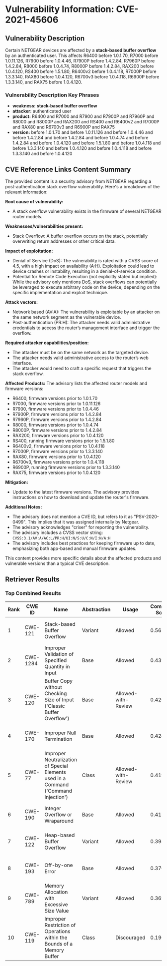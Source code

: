 # Vulnerability Information: CVE-2021-45606

## Vulnerability Description
Certain NETGEAR devices are affected by a **stack-based buffer overflow** by an authenticated user. This affects R6400 before 1.0.1.70, R7000 before 1.0.11.126, R7900 before 1.0.4.46, R7900P before 1.4.2.84, R7960P before 1.4.2.84, R8000 before 1.0.4.74, R8000P before 1.4.2.84, RAX200 before 1.0.4.120, RS400 before 1.5.1.80, R6400v2 before 1.0.4.118, R7000P before 1.3.3.140, RAX80 before 1.0.4.120, R6700v3 before 1.0.4.118, R6900P before 1.3.3.140, and RAX75 before 1.0.4.120.

### Vulnerability Description Key Phrases
- **weakness:** **stack-based buffer overflow**
- **attacker:** authenticated user
- **product:** R6400 and R7000 and R7900 and R7900P and R7960P and R8000 and R8000P and RAX200 and RS400 and R6400v2 and R7000P and RAX80 and R6700v3 and R6900P and RAX75
- **version:** before 1.0.1.70 and before 1.0.11.126 and before 1.0.4.46 and before 1.4.2.84 and before 1.4.2.84 and before 1.0.4.74 and before 1.4.2.84 and before 1.0.4.120 and before 1.5.1.80 and before 1.0.4.118 and before 1.3.3.140 and before 1.0.4.120 and before 1.0.4.118 and before 1.3.3.140 and before 1.0.4.120

## CVE Reference Links Content Summary
The provided content is a security advisory from NETGEAR regarding a post-authentication stack overflow vulnerability. Here's a breakdown of the relevant information:

**Root cause of vulnerability:**
*   A stack overflow vulnerability exists in the firmware of several NETGEAR router models.

**Weaknesses/vulnerabilities present:**
*   Stack Overflow: A buffer overflow occurs on the stack, potentially overwriting return addresses or other critical data.

**Impact of exploitation:**
*   Denial of Service (DoS): The vulnerability is rated with a CVSS score of 4.5, with a high impact on availability (A:H). Exploitation could lead to device crashes or instability, resulting in a denial-of-service condition.
*   Potential for Remote Code Execution (not explicitly stated but implied): While the advisory only mentions DoS, stack overflows can potentially be leveraged to execute arbitrary code on the device, depending on the specific implementation and exploit technique.

**Attack vectors:**
*   Network based (AV:A): The vulnerability is exploitable by an attacker on the same network segment as the vulnerable device.
*   Post-authentication (PR:H): The attacker needs valid administrative credentials to access the router’s management interface and trigger the overflow.

**Required attacker capabilities/position:**
*   The attacker must be on the same network as the targeted device.
*   The attacker needs valid administrative access to the router’s web interface.
*   The attacker would need to craft a specific request that triggers the stack overflow.

**Affected Products:**
The advisory lists the affected router models and firmware versions:

*   R6400, firmware versions prior to 1.0.1.70
*   R7000, firmware versions prior to 1.0.11.126
*   R7900, firmware versions prior to 1.0.4.46
*   R7900P, firmware versions prior to 1.4.2.84
*   R7960P, firmware versions prior to 1.4.2.84
*   R8000, firmware versions prior to 1.0.4.74
*   R8000P, firmware versions prior to 1.4.2.84
*   RAX200, firmware versions prior to 1.0.4.120
*  RS400, running firmware versions prior to 1.5.1.80
*   R6400v2, firmware versions prior to 1.0.4.118
*   R7000P, firmware versions prior to 1.3.3.140
*   RAX80, firmware versions prior to 1.0.4.120
*   R6700v3, firmware versions prior to 1.0.4.118
*  R6900P, running firmware versions prior to 1.3.3.140
*   RAX75, firmware versions prior to 1.0.4.120

**Mitigation:**

*   Update to the latest firmware versions. The advisory provides instructions on how to download and update the router's firmware.

**Additional Notes:**
*   The advisory does not mention a CVE ID, but refers to it as "PSV-2020-0499". This implies that it was assigned internally by Netgear.
*   The advisory acknowledges "crixer" for reporting the vulnerability.
*   The advisory includes a CVSS vector string: `CVSS:3.1/AV:A/AC:L/PR:H/UI:N/S:U/C:N/I:N/A:H`
*   The advisory includes best practices for keeping firmware up to date, emphasizing both app-based and manual firmware updates.

This content provides more specific details about the affected products and vulnerable versions than a typical CVE description.

## Retriever Results

### Top Combined Results

| Rank | CWE ID | Name | Abstraction | Usage | Combined Score | Retrievers | Individual Scores |
|------|--------|------|-------------|-------|---------------|------------|-------------------|
| 1 | CWE-121 | Stack-based Buffer Overflow | Variant | Allowed | 0.5625 | dense, sparse | dense: 0.692, sparse: 0.460 |
| 2 | CWE-1284 | Improper Validation of Specified Quantity in Input | Base | Allowed | 0.4398 | dense, sparse | dense: 0.568, sparse: 0.271 |
| 3 | CWE-120 | Buffer Copy without Checking Size of Input ('Classic Buffer Overflow') | Base | Allowed-with-Review | 0.4267 | dense, sparse | dense: 0.578, sparse: 0.276 |
| 4 | CWE-170 | Improper Null Termination | Base | Allowed | 0.4242 | sparse, graph | sparse: 0.248, graph: 0.789 |
| 5 | CWE-77 | Improper Neutralization of Special Elements used in a Command ('Command Injection') | Class | Allowed-with-Review | 0.4193 | dense, sparse | dense: 0.713, sparse: 0.624 |
| 6 | CWE-190 | Integer Overflow or Wraparound | Base | Allowed | 0.4177 | sparse, graph | sparse: 0.270, graph: 0.737 |
| 7 | CWE-122 | Heap-based Buffer Overflow | Variant | Allowed | 0.3981 | dense, sparse | dense: 0.568, sparse: 0.257 |
| 8 | CWE-193 | Off-by-one Error | Base | Allowed | 0.3705 | sparse, graph | sparse: 0.253, graph: 0.631 |
| 9 | CWE-789 | Memory Allocation with Excessive Size Value | Variant | Allowed | 0.3694 | sparse, graph | sparse: 0.244, graph: 0.729 |
| 10 | CWE-119 | Improper Restriction of Operations within the Bounds of a Memory Buffer | Class | Discouraged | 0.1969 | dense, sparse | dense: 0.582, sparse: 0.260 |

